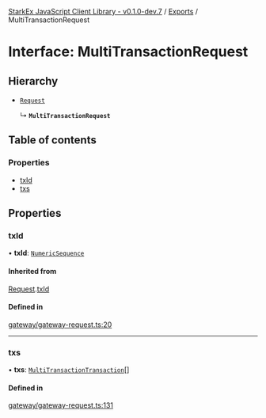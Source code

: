 [StarkEx JavaScript Client Library - v0.1.0-dev.7](../README.md) / [Exports](../modules.md) / MultiTransactionRequest

# Interface: MultiTransactionRequest

## Hierarchy

- [`Request`](Request.md)

  ↳ **`MultiTransactionRequest`**

## Table of contents

### Properties

- [txId](MultiTransactionRequest.md#txid)
- [txs](MultiTransactionRequest.md#txs)

## Properties

### txId

• **txId**: [`NumericSequence`](../modules.md#numericsequence)

#### Inherited from

[Request](Request.md).[txId](Request.md#txid)

#### Defined in

[gateway/gateway-request.ts:20](https://github.com/starkware-libs/starkex-js/blob/26f82a7/src/lib/gateway/gateway-request.ts#L20)

---

### txs

• **txs**: [`MultiTransactionTransaction`](../modules.md#multitransactiontransaction)[]

#### Defined in

[gateway/gateway-request.ts:131](https://github.com/starkware-libs/starkex-js/blob/26f82a7/src/lib/gateway/gateway-request.ts#L131)
